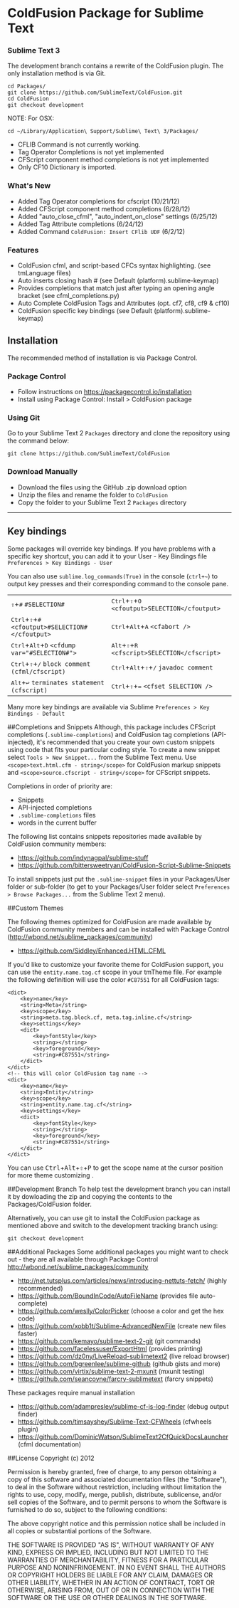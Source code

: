 # ColdFusion Package for Sublime Text

### Sublime Text 3
The development branch contains a rewrite of the ColdFusion plugin.
The only installation method is via Git.
```
cd Packages/
git clone https://github.com/SublimeText/ColdFusion.git
cd ColdFusion
git checkout development
```
NOTE: For OSX:
```
cd ~/Library/Application\ Support/Sublime\ Text\ 3/Packages/
```
* CFLIB Command is not currently working.
* Tag Operator Completions is not yet implemented
* CFScript component method completions is not yet implemented
* Only CF10 Dictionary is imported.

### What's New
* Added Tag Operator completions for cfscript (10/21/12)
* Added CFScript component method completions (6/28/12)
* Added "auto_close_cfml", "auto_indent_on_close" settings (6/25/12)
* Added Tag Attribute completions (6/24/12)
* Added Command ```ColdFusion: Insert CFlib UDF``` (6/2/12)

### Features

* ColdFusion cfml, and script-based CFCs syntax highlighting. (see tmLanguage files)
* Auto inserts closing hash # (see Default (platform).sublime-keymap)
* Provides completions that match just after typing an opening angle bracket (see cfml_completions.py)
* Auto Complete ColdFusion Tags and Attributes (opt. cf7, cf8, cf9 & cf10)
* ColdFusion specific key bindings (see Default (platform).sublime-keymap)

## Installation

The recommended method of installation is via Package Control.

### Package Control

* Follow instructions on https://packagecontrol.io/installation
* Install using Package Control: Install > ColdFusion package

### Using Git

Go to your Sublime Text 2 `Packages` directory and clone the repository using the command below:

    git clone https://github.com/SublimeText/ColdFusion

### Download Manually

* Download the files using the GitHub .zip download option
* Unzip the files and rename the folder to `ColdFusion`
* Copy the folder to your Sublime Text 2 `Packages` directory

- - -

## Key bindings

Some packages will override key bindings. If you have problems with a specific key shortcut,
you can add it to your User - Key Bindings file ```Preferences > Key Bindings - User```

You can also use ```sublime.log_commands(True)``` in the console (```ctrl+~```) to output key presses and their corresponding command to the console pane.

<table>
    <tr>
        <td>
<kbd>⇧</kbd>+<kbd>#</kbd> <code>#SELECTION#</code>
        </td>
        <td>
<kbd>Ctrl</kbd>+<kbd>⇧</kbd>+<kbd>O</kbd> <code>&lt;cfoutput&gt;SELECTION&lt;/cfoutput&gt;</code>
        </td>
    </tr>
    <tr>
        <td>
<kbd>Ctrl</kbd>+<kbd>⇧</kbd>+<kbd>#</kbd> <code>&lt;cfoutput&gt;#SELECTION#&lt;/cfoutput&gt;</code>
        </td>
        <td>
<kbd>Ctrl</kbd>+<kbd>Alt</kbd>+<kbd>A</kbd> <code>&lt;cfabort /&gt;</code>
        </td>
    </tr>
    <tr>
        <td>
<kbd>Ctrl</kbd>+<kbd>Alt</kbd>+<kbd>D</kbd> <code>&lt;cfdump var=&quot;#SELECTION#&quot;&gt;</code>
        </td>
        <td>
<kbd>Alt</kbd>+<kbd>⇧</kbd>+<kbd>R</kbd> <code>&lt;cfscript&gt;SELECTION&lt;/cfscript&gt;</code>
        </td>
    </tr>
    <tr>
        <td>
<kbd>Ctrl</kbd>+<kbd>⇧</kbd>+<kbd>/</kbd> <code>block comment (cfml/cfscript) </code>
        </td>
        <td>
<kbd>Ctrl</kbd>+<kbd>Alt</kbd>+<kbd>⇧</kbd>+<kbd>/</kbd> <code>javadoc comment</code>
        </td>
    </tr>
    <tr>
        <td>
<kbd>Alt</kbd>+<kbd>↩</kbd> <code>terminates statement (cfscript)</code>
        </td>
        <td>
<kbd>Ctrl</kbd>+<kbd>⇧</kbd>+<kbd>=</kbd> <code>&lt;cfset SELECTION /&gt;</code>
        </td>
    </tr>
</table>


Many more key bindings are available via Sublime ```Preferences > Key Bindings - Default```

##Completions and Snippets
Although, this package includes CFScript completions (```.sublime-completions```) and ColdFusion tag completions (API-injected), it's recommended that you create your own custom snippets using code that fits your particular coding style.
To create a new snippet select ```Tools > New Snippet...``` from the Sublime Text menu.
Use ```<scope>text.html.cfm - string</scope>``` for ColdFusion markup snippets and ```<scope>source.cfscript - string</scope>``` for CFScript snippets.

Completions in order of priority are:
* Snippets
* API-injected completions
* ```.sublime-completions``` files
* words in the current buffer

The following list contains snippets repositories made available by ColdFusion community members:

* https://github.com/indynagpal/sublime-stuff
* https://github.com/bittersweetryan/ColdFusion-Script-Sublime-Snippets

To install snippets just put the ```.sublime-snippet``` files in your Packages/User folder or sub-folder (to get to your Packages/User folder select ```Preferences > Browse Packages...``` from the Sublime Text 2 menu).

##Custom Themes

The following themes optimized for ColdFusion are made available by ColdFusion community members and can be installed with Package Control (http://wbond.net/sublime_packages/community)

* https://github.com/Siddley/Enhanced.HTML.CFML

If you'd like to customize your favorite theme for ColdFusion support, you can use the ```entity.name.tag.cf``` scope in your tmTheme file.
For example the following definition will use the color ```#C87551``` for all ColdFusion tags:
```
<dict>
    <key>name</key>
    <string>Meta</string>
    <key>scope</key>
    <string>meta.tag.block.cf, meta.tag.inline.cf</string>
    <key>settings</key>
    <dict>
        <key>fontStyle</key>
        <string></string>
        <key>foreground</key>
        <string>#C87551</string>
    </dict>
</dict>
<!-- this will color ColdFusion tag name -->
<dict>
    <key>name</key>
    <string>Entity</string>
    <key>scope</key>
    <string>entity.name.tag.cf</string>
    <key>settings</key>
    <dict>
        <key>fontStyle</key>
        <string></string>
        <key>foreground</key>
        <string>#C87551</string>
    </dict>
</dict>
```
You can use <kbd>Ctrl</kbd>+<kbd>Alt</kbd>+<kbd>⇧</kbd>+<kbd>P</kbd> to get the scope name at the cursor position for more theme customizing .

##Development Branch
To help test the development branch you can install it by dowloading the zip and copying the contents to the Packages/ColdFusion folder.


Alternatively, you can use git to install the ColdFusion package as mentioned above and switch to the development tracking branch using:

```
git checkout development
```


##Additional Packages
Some additional packages you might want to check out  - they are all available through Package Control http://wbond.net/sublime_packages/community

* http://net.tutsplus.com/articles/news/introducing-nettuts-fetch/ (highly recommended)
* https://github.com/BoundInCode/AutoFileName (provides file auto-complete)
* https://github.com/weslly/ColorPicker (choose a color and get the hex code)
* https://github.com/xobb1t/Sublime-AdvancedNewFile (create new files faster)
* https://github.com/kemayo/sublime-text-2-git (git commands)
* https://github.com/facelessuser/ExportHtml (provides printing)
* https://github.com/dz0ny/LiveReload-sublimetext2 (live reload browser)
* https://github.com/bgreenlee/sublime-github (github gists and more)
* https://github.com/virtix/sublime-text-2-mxunit (mxunit testing)
* https://github.com/seancoyne/farcry-sublimetext (farcry snippets)

These packages require manual installation

* https://github.com/adampresley/sublime-cf-js-log-finder (debug output finder)
* https://github.com/timsayshey/Sublime-Text-CFWheels (cfwheels plugin)
* https://github.com/DominicWatson/SublimeText2CfQuickDocsLauncher (cfml documentation)

##License
Copyright (c) 2012

Permission is hereby granted, free of charge, to any person obtaining a copy of this software and associated documentation files (the "Software"), to deal in the Software without restriction, including without limitation the rights to use, copy, modify, merge, publish, distribute, sublicense, and/or sell copies of the Software, and to permit persons to whom the Software is furnished to do so, subject to the following conditions:

The above copyright notice and this permission notice shall be included in all copies or substantial portions of the Software.

THE SOFTWARE IS PROVIDED "AS IS", WITHOUT WARRANTY OF ANY KIND, EXPRESS OR IMPLIED, INCLUDING BUT NOT LIMITED TO THE WARRANTIES OF MERCHANTABILITY, FITNESS FOR A PARTICULAR PURPOSE AND NONINFRINGEMENT. IN NO EVENT SHALL THE AUTHORS OR COPYRIGHT HOLDERS BE LIABLE FOR ANY CLAIM, DAMAGES OR OTHER LIABILITY, WHETHER IN AN ACTION OF CONTRACT, TORT OR OTHERWISE, ARISING FROM, OUT OF OR IN CONNECTION WITH THE SOFTWARE OR THE USE OR OTHER DEALINGS IN THE SOFTWARE.
